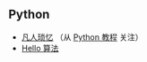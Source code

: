 ## Python
- [凡人琐忆](https://ruanqizhen.wordpress.com/) （从 [Python 教程](https://py.qizhen.xyz/) 关注）
- [Hello 算法](https://www.hello-algo.com/)
